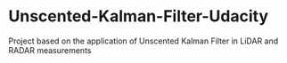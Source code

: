 # Unscented-Kalman-Filter-Udacity
Project based on the application of Unscented Kalman Filter in LiDAR and RADAR measurements

